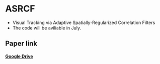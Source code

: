 # ASRCF
- Visual Tracking via Adaptive Spatially-Regularized Correlation Filters
- The code will be aviliable in July.

## Paper link
#### [Google Drive](https://drive.google.com/file/d/1zsUnEmXTLwXqTKytpv3dWTqEreK90_bI/view?usp=sharing)
